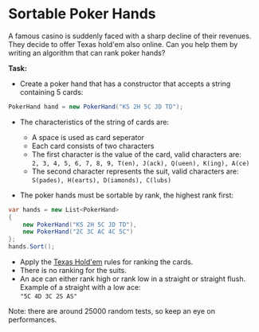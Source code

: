 # Sortable Poker Hands

A famous casino is suddenly faced with a sharp decline of their revenues. They decide to offer Texas hold'em also
online. Can you help them by writing an algorithm that can rank poker hands?

**Task:**

- Create a poker hand that has a constructor that accepts a string containing 5 cards:

```csharp
PokerHand hand = new PokerHand("KS 2H 5C JD TD");
```

- The characteristics of the string of cards are:
    - A space is used as card seperator
    - Each card consists of two characters
    - The first character is the value of the card, valid characters are:  
      `2, 3, 4, 5, 6, 7, 8, 9, T(en), J(ack), Q(ueen), K(ing), A(ce)`
    - The second character represents the suit, valid characters are:  
      `S(pades), H(earts), D(iamonds), C(lubs)`

- The poker hands must be sortable by rank, the highest rank first:

```csharp
var hands = new List<PokerHand> 
{ 
    new PokerHand("KS 2H 5C JD TD"),
    new PokerHand("2C 3C AC 4C 5C")
};
hands.Sort();
```

- Apply the [Texas Hold'em](https://en.wikipedia.org/wiki/Texas_hold_%27em) rules for ranking the cards.
- There is no ranking for the suits.
- An ace can either rank high or rank low in a straight or straight flush. Example of a straight with a low ace:  
  `"5C 4D 3C 2S AS"`

Note: there are around 25000 random tests, so keep an eye on performances.